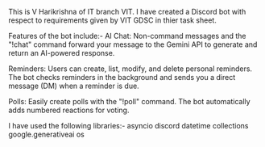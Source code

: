 This is V Harikrishna of IT branch VIT.
I have created a Discord bot with respect to requirements given by VIT GDSC in thier task sheet.

Features of the bot include:-
AI Chat:
Non-command messages and the "!chat" command forward your message to the Gemini API to generate and return an AI-powered response.

Reminders:
Users can create, list, modify, and delete personal reminders. The bot checks reminders in the background and sends you a direct message (DM) when a reminder is due.

Polls:
Easily create polls with the "!poll" command. The bot automatically adds numbered reactions for voting.

I have used the following libraries:-
asyncio
discord
datetime
collections
google.generativeai 
os
